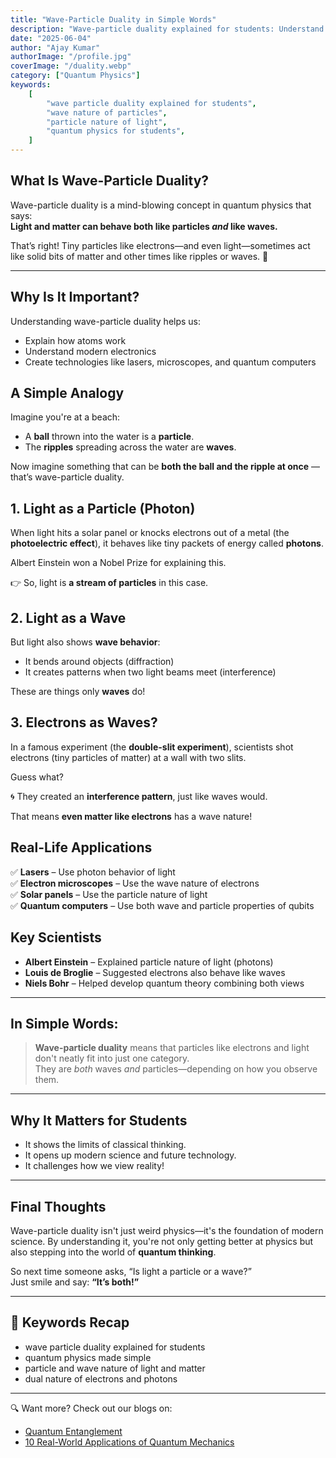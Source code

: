 ```yaml
---
title: "Wave-Particle Duality in Simple Words"
description: "Wave-particle duality explained for students: Understand how light and matter behave as both waves and particles with simple analogies and real-world examples."
date: "2025-06-04"
author: "Ajay Kumar"
authorImage: "/profile.jpg"
coverImage: "/duality.webp"
category: ["Quantum Physics"]
keywords:
    [
        "wave particle duality explained for students",
        "wave nature of particles",
        "particle nature of light",
        "quantum physics for students",
    ]
---
```


## What Is Wave-Particle Duality?

Wave-particle duality is a mind-blowing concept in quantum physics that says:  
**Light and matter can behave both like particles _and_ like waves.**

That’s right! Tiny particles like electrons—and even light—sometimes act like solid bits of matter and other times like ripples or waves. 🤯

---

## Why Is It Important?

Understanding wave-particle duality helps us:

-   Explain how atoms work
-   Understand modern electronics
-   Create technologies like lasers, microscopes, and quantum computers

## A Simple Analogy

Imagine you're at a beach:

-   A **ball** thrown into the water is a **particle**.
-   The **ripples** spreading across the water are **waves**.

Now imagine something that can be **both the ball and the ripple at once** — that’s wave-particle duality.

## 1. Light as a Particle (Photon)

When light hits a solar panel or knocks electrons out of a metal (the **photoelectric effect**), it behaves like tiny packets of energy called **photons**.

Albert Einstein won a Nobel Prize for explaining this.

👉 So, light is **a stream of particles** in this case.

## 2. Light as a Wave

But light also shows **wave behavior**:

-   It bends around objects (diffraction)
-   It creates patterns when two light beams meet (interference)

These are things only **waves** do!

## 3. Electrons as Waves?

In a famous experiment (the **double-slit experiment**), scientists shot electrons (tiny particles of matter) at a wall with two slits.

Guess what?

🌀 They created an **interference pattern**, just like waves would.

That means **even matter like electrons** has a wave nature!

## Real-Life Applications

✅ **Lasers** – Use photon behavior of light  
✅ **Electron microscopes** – Use the wave nature of electrons  
✅ **Solar panels** – Use the particle nature of light  
✅ **Quantum computers** – Use both wave and particle properties of qubits

## Key Scientists

-   **Albert Einstein** – Explained particle nature of light (photons)
-   **Louis de Broglie** – Suggested electrons also behave like waves
-   **Niels Bohr** – Helped develop quantum theory combining both views

---

## In Simple Words:

> **Wave-particle duality** means that particles like electrons and light don't neatly fit into just one category.  
> They are _both_ waves _and_ particles—depending on how you observe them.

---

## Why It Matters for Students

-   It shows the limits of classical thinking.
-   It opens up modern science and future technology.
-   It challenges how we view reality!

---

## Final Thoughts

Wave-particle duality isn't just weird physics—it's the foundation of modern science. By understanding it, you're not only getting better at physics but also stepping into the world of **quantum thinking**.

So next time someone asks, “Is light a particle or a wave?”  
Just smile and say: **“It’s both!”**

---

## 📌 Keywords Recap

-   wave particle duality explained for students
-   quantum physics made simple
-   particle and wave nature of light and matter
-   dual nature of electrons and photons

---

🔍 Want more? Check out our blogs on:

-   [Quantum Entanglement](/what-is-quantum-entanglement-a-bginners-guide)
-   [10 Real-World Applications of Quantum Mechanics](/10-real-world-applications-of-quantum-mechanics)
